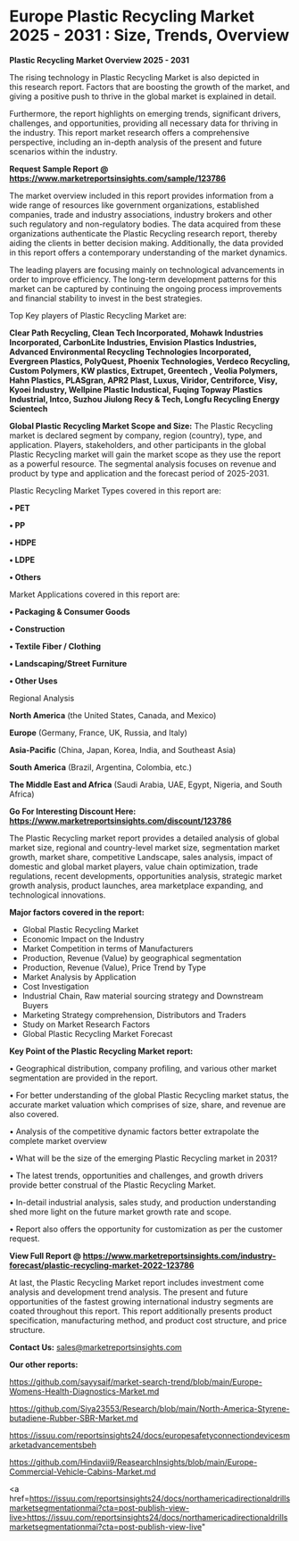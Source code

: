 # Europe Plastic Recycling Market 2025 - 2031 : Size, Trends, Overview

<Strong> Plastic Recycling Market Overview 2025 - 2031</strong>

The rising technology in Plastic Recycling Market is also depicted in this research report. Factors that are boosting the growth of the market, and giving a positive push to thrive in the global market is explained in detail.

Furthermore, the report highlights on emerging trends, significant drivers, challenges, and opportunities, providing all necessary data for thriving in the industry. This report market research offers a comprehensive perspective, including an in-depth analysis of the present and future scenarios within the industry.

<strong>Request Sample Report @ <a href=https://www.marketreportsinsights.com/sample/123786>https://www.marketreportsinsights.com/sample/123786</a></strong>

The market overview included in this report provides information from a wide range of resources like government organizations, established companies, trade and industry associations, industry brokers and other such regulatory and non-regulatory bodies. The data acquired from these organizations authenticate the Plastic Recycling research report, thereby aiding the clients in better decision making. Additionally, the data provided in this report offers a contemporary understanding of the market dynamics.

The leading players are focusing mainly on technological advancements in order to improve efficiency. The long-term development patterns for this market can be captured by continuing the ongoing process improvements and financial stability to invest in the best strategies.

Top Key players of Plastic Recycling Market are:

<strong>Clear Path Recycling, Clean Tech Incorporated, Mohawk Industries Incorporated, CarbonLite Industries, Envision Plastics Industries, Advanced Environmental Recycling Technologies Incorporated, Evergreen Plastics, PolyQuest, Phoenix Technologies, Verdeco Recycling, Custom Polymers, KW plastics, Extrupet, Greentech , Veolia Polymers, Hahn Plastics, PLASgran, APR2 Plast, Luxus, Viridor, Centriforce, Visy, Kyoei Industry, Wellpine Plastic Industical, Fuqing Topway Plastics Industrial, Intco, Suzhou Jiulong Recy & Tech, Longfu Recycling Energy Scientech</strong>

<strong><b>Global Plastic Recycling Market Scope and Size:</b></strong>
The Plastic Recycling market is declared segment by company, region (country), type, and application. Players, stakeholders, and other participants in the global Plastic Recycling market will gain the market scope as they use the report as a powerful resource. The segmental analysis focuses on revenue and product by type and application and the forecast period of 2025-2031.

Plastic Recycling Market Types covered in this report are:

<strong>• PET

• PP

• HDPE

• LDPE

• Others</strong>

Market Applications covered in this report are:

<strong>• Packaging & Consumer Goods

• Construction

• Textile Fiber / Clothing

• Landscaping/Street Furniture

• Other Uses</strong> 

Regional Analysis

<strong>North America</strong> (the United States, Canada, and Mexico)

<strong>Europe</strong> (Germany, France, UK, Russia, and Italy)

<strong>Asia-Pacific</strong> (China, Japan, Korea, India, and Southeast Asia)

<strong>South America</strong> (Brazil, Argentina, Colombia, etc.)

<strong>The Middle East and Africa</strong> (Saudi Arabia, UAE, Egypt, Nigeria, and South Africa)

<strong>Go For Interesting Discount Here: <a href=https://www.marketreportsinsights.com/discount/123786>https://www.marketreportsinsights.com/discount/123786</a></strong>

The Plastic Recycling market report provides a detailed analysis of global market size, regional and country-level market size, segmentation market growth, market share, competitive Landscape, sales analysis, impact of domestic and global market players, value chain optimization, trade regulations, recent developments, opportunities analysis, strategic market growth analysis, product launches, area marketplace expanding, and technological innovations.

<strong><b>Major factors covered in the report:</b></strong>
<ul>
  <li>Global Plastic Recycling Market </li>
  <li>Economic Impact on the Industry</li>
  <li>Market Competition in terms of Manufacturers</li>
  <li>Production, Revenue (Value) by geographical segmentation</li>
  <li>Production, Revenue (Value), Price Trend by Type</li>
  <li>Market Analysis by Application</li>
  <li>Cost Investigation</li>
  <li>Industrial Chain, Raw material sourcing strategy and Downstream Buyers</li>
  <li>Marketing Strategy comprehension, Distributors and Traders</li>
  <li>Study on Market Research Factors</li>
  <li>Global Plastic Recycling Market Forecast</li>
</ul>

<strong><b>Key Point of the Plastic Recycling Market report:</b></strong>

• Geographical distribution, company profiling, and various other market segmentation are provided in the report.

• For better understanding of the global Plastic Recycling market status, the accurate market valuation which comprises of size, share, and revenue are also covered.

• Analysis of the competitive dynamic factors better extrapolate the complete market overview

• What will be the size of the emerging Plastic Recycling market in 2031?

• The latest trends, opportunities and challenges, and growth drivers provide better construal of the Plastic Recycling Market.

• In-detail industrial analysis, sales study, and production understanding shed more light on the future market growth rate and scope.

• Report also offers the opportunity for customization as per the customer request.

<strong><b>View Full Report @ <a href=https://www.marketreportsinsights.com/industry-forecast/plastic-recycling-market-2022-123786>https://www.marketreportsinsights.com/industry-forecast/plastic-recycling-market-2022-123786</a></b></strong>


At last, the Plastic Recycling Market report includes investment come analysis and development trend analysis. The present and future opportunities of the fastest growing international industry segments are coated throughout this report. This report additionally presents product specification, manufacturing method, and product cost structure, and price structure.

<strong>Contact Us:</strong>
sales@marketreportsinsights.com

<strong>Our other reports:</strong>

<a href=https://github.com/sayysaif/market-search-trend/blob/main/Europe-Womens-Health-Diagnostics-Market.md>https://github.com/sayysaif/market-search-trend/blob/main/Europe-Womens-Health-Diagnostics-Market.md</a>

<a href=https://github.com/Siya23553/Research/blob/main/North-America-Styrene-butadiene-Rubber-SBR-Market.md>https://github.com/Siya23553/Research/blob/main/North-America-Styrene-butadiene-Rubber-SBR-Market.md</a>

<a href=https://issuu.com/reportsinsights24/docs/europesafetyconnectiondevicesmarketadvancementsbeh>https://issuu.com/reportsinsights24/docs/europesafetyconnectiondevicesmarketadvancementsbeh</a>

<a href=https://github.com/Hindavii9/ReasearchInsights/blob/main/Europe-Commercial-Vehicle-Cabins-Market.md>https://github.com/Hindavii9/ReasearchInsights/blob/main/Europe-Commercial-Vehicle-Cabins-Market.md</a>

<a href=https://issuu.com/reportsinsights24/docs/northamericadirectionaldrillsmarketsegmentationmai?cta=post-publish-view-live>https://issuu.com/reportsinsights24/docs/northamericadirectionaldrillsmarketsegmentationmai?cta=post-publish-view-live</a>"
